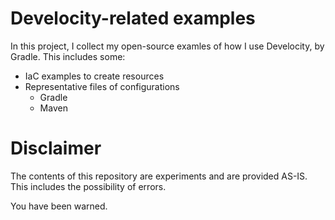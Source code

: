 # Develocity-related examples

In this project, I collect my open-source examles of how I use Develocity, by Gradle.  This includes some:

- IaC examples to create resources
- Representative files of configurations
    - Gradle
    - Maven

# Disclaimer

The contents of this repository are experiments and are provided AS-IS.  This includes the possibility of errors.

You have been warned.
